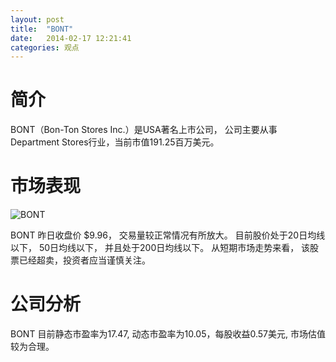 ```yaml
---
layout: post
title:  "BONT"
date:   2014-02-17 12:21:41
categories: 观点
---
```


# 简介
BONT（Bon-Ton Stores Inc.）是USA著名上市公司，
公司主要从事Department Stores行业，当前市值191.25百万美元。

# 市场表现

![BONT](http://finviz.com/chart.ashx?t=BONT&ty=c&ta=1&p=d&s=l)

BONT 昨日收盘价 $9.96，
交易量较正常情况有所放大。
目前股价处于20日均线以下，
50日均线以下，
并且处于200日均线以下。
从短期市场走势来看，
该股票已经超卖，投资者应当谨慎关注。

# 公司分析
BONT 目前静态市盈率为17.47, 动态市盈率为10.05，每股收益0.57美元,
市场估值较为合理。
